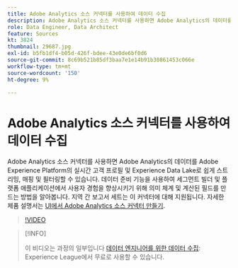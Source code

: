 ```yaml
---
title: Adobe Analytics 소스 커넥터를 사용하여 데이터 수집
description: Adobe Analytics 소스 커넥터를 사용하면 Adobe Analytics의 데이터를 Adobe Experience Platform의 실시간 고객 프로필 및 Experience Data Lake로 쉽게 스트리밍, 매핑 및 필터링할 수 있습니다.
role: Data Engineer, Data Architect
feature: Sources
kt: 3824
thumbnail: 29687.jpg
exl-id: b5fb1df4-b05d-426f-bdee-43e0de6bf0d6
source-git-commit: 8c69b521b85df3baa7e1e14b91b30861453c066e
workflow-type: tm+mt
source-wordcount: '150'
ht-degree: 9%

---
```


# Adobe Analytics 소스 커넥터를 사용하여 데이터 수집

Adobe Analytics 소스 커넥터를 사용하면 Adobe Analytics의 데이터를 Adobe Experience Platform의 실시간 고객 프로필 및 Experience Data Lake로 쉽게 스트리밍, 매핑 및 필터링할 수 있습니다. 데이터 준비 기능을 사용하여 세그먼트 빌더 및 플랫폼 애플리케이션에서 사용자 경험을 향상시키기 위해 의미 체계 및 계산된 필드를 만드는 방법을 알아봅니다. 지역 간 보고서 세트는 이 커넥터에 대해 지원됩니다. 자세한 제품 설명서는 [UI에서 Adobe Analytics 소스 커넥터 만들기](https://experienceleague.adobe.com/docs/experience-platform/sources/ui-tutorials/create/adobe-applications/analytics.html?lang=ko-KR).

>[!VIDEO](https://video.tv.adobe.com/v/29687?quality=12&learn=on)

>[!INFO]
>
> 이 비디오는 과정의 일부입니다 [데이터 엔지니어를 위한 데이터 수집](https://experienceleague.adobe.com/?lang=ko-KR?recommended=ExperiencePlatform-D-1-2020.1.dataingestion): Experience League에서 무료로 사용할 수 있습니다.
